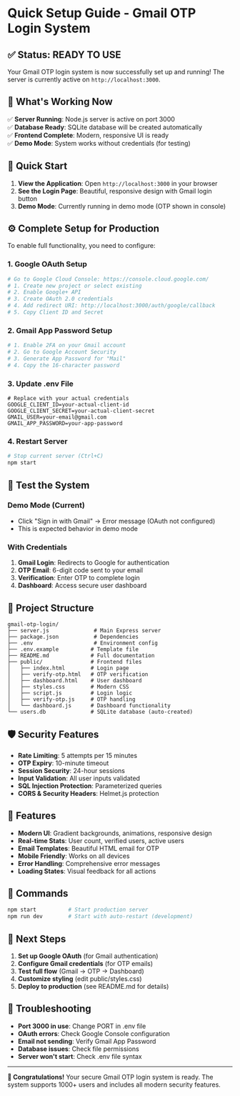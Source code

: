 # Quick Setup Guide - Gmail OTP Login System

## ✅ Status: READY TO USE

Your Gmail OTP login system is now successfully set up and running! The server is currently active on `http://localhost:3000`.

## 🎯 What's Working Now

✅ **Server Running**: Node.js server is active on port 3000  
✅ **Database Ready**: SQLite database will be created automatically  
✅ **Frontend Complete**: Modern, responsive UI is ready  
✅ **Demo Mode**: System works without credentials (for testing)  

## 🚀 Quick Start

1. **View the Application**: Open `http://localhost:3000` in your browser
2. **See the Login Page**: Beautiful, responsive design with Gmail login button
3. **Demo Mode**: Currently running in demo mode (OTP shown in console)

## ⚙️ Complete Setup for Production

To enable full functionality, you need to configure:

### 1. Google OAuth Setup
```bash
# Go to Google Cloud Console: https://console.cloud.google.com/
# 1. Create new project or select existing
# 2. Enable Google+ API
# 3. Create OAuth 2.0 credentials
# 4. Add redirect URI: http://localhost:3000/auth/google/callback
# 5. Copy Client ID and Secret
```

### 2. Gmail App Password Setup
```bash
# 1. Enable 2FA on your Gmail account
# 2. Go to Google Account Security
# 3. Generate App Password for "Mail"
# 4. Copy the 16-character password
```

### 3. Update .env File
```env
# Replace with your actual credentials
GOOGLE_CLIENT_ID=your-actual-client-id
GOOGLE_CLIENT_SECRET=your-actual-client-secret
GMAIL_USER=your-email@gmail.com
GMAIL_APP_PASSWORD=your-app-password
```

### 4. Restart Server
```bash
# Stop current server (Ctrl+C)
npm start
```

## 🧪 Test the System

### Demo Mode (Current)
- Click "Sign in with Gmail" → Error message (OAuth not configured)
- This is expected behavior in demo mode

### With Credentials
1. **Gmail Login**: Redirects to Google for authentication
2. **OTP Email**: 6-digit code sent to your email
3. **Verification**: Enter OTP to complete login
4. **Dashboard**: Access secure user dashboard

## 📁 Project Structure

```
gmail-otp-login/
├── server.js              # Main Express server
├── package.json           # Dependencies
├── .env                   # Environment config
├── .env.example          # Template file
├── README.md             # Full documentation
├── public/               # Frontend files
│   ├── index.html        # Login page
│   ├── verify-otp.html   # OTP verification
│   ├── dashboard.html    # User dashboard
│   ├── styles.css        # Modern CSS
│   ├── script.js         # Login logic
│   ├── verify-otp.js     # OTP handling
│   └── dashboard.js      # Dashboard functionality
└── users.db              # SQLite database (auto-created)
```

## 🛡️ Security Features

- **Rate Limiting**: 5 attempts per 15 minutes
- **OTP Expiry**: 10-minute timeout
- **Session Security**: 24-hour sessions
- **Input Validation**: All user inputs validated
- **SQL Injection Protection**: Parameterized queries
- **CORS & Security Headers**: Helmet.js protection

## 🎨 Features

- **Modern UI**: Gradient backgrounds, animations, responsive design
- **Real-time Stats**: User count, verified users, active users
- **Email Templates**: Beautiful HTML email for OTP
- **Mobile Friendly**: Works on all devices
- **Error Handling**: Comprehensive error messages
- **Loading States**: Visual feedback for all actions

## 🔧 Commands

```bash
npm start          # Start production server
npm run dev        # Start with auto-restart (development)
```

## 🎯 Next Steps

1. **Set up Google OAuth** (for Gmail authentication)
2. **Configure Gmail credentials** (for OTP emails)
3. **Test full flow** (Gmail → OTP → Dashboard)
4. **Customize styling** (edit public/styles.css)
5. **Deploy to production** (see README.md for details)

## 🚨 Troubleshooting

- **Port 3000 in use**: Change PORT in .env file
- **OAuth errors**: Check Google Console configuration
- **Email not sending**: Verify Gmail App Password
- **Database issues**: Check file permissions
- **Server won't start**: Check .env file syntax

---

**🎉 Congratulations!** Your secure Gmail OTP login system is ready. The system supports 1000+ users and includes all modern security features.